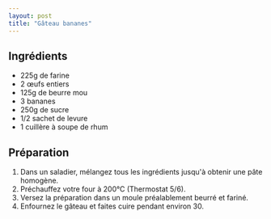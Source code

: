 ```yaml
---
layout: post
title: "Gâteau bananes"
---
```


## Ingrédients
- 225g de farine
- 2 œufs entiers
- 125g de beurre mou
- 3 bananes
- 250g de sucre
- 1/2 sachet de levure
- 1 cuillère à soupe de rhum

## Préparation
1. Dans un saladier, mélangez tous les ingrédients jusqu'à obtenir une pâte homogène.
2. Préchauffez votre four à 200°C (Thermostat 5/6).
3. Versez la préparation dans un moule préalablement beurré et fariné.
4. Enfournez le gâteau et faites cuire pendant environ 30.